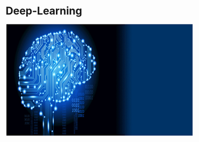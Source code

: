 # Deep-Learning

<p align="center">
<img src="supplementary/deepLearning.gif"  width="500" height="300">
</p>


